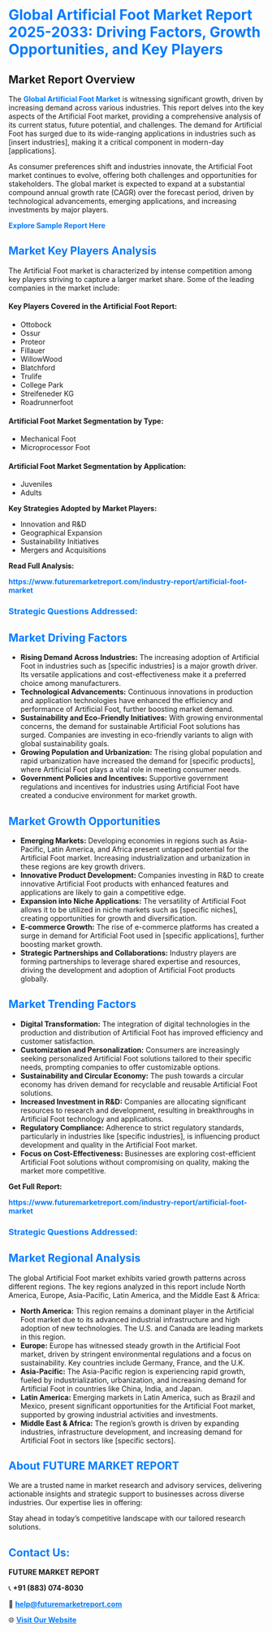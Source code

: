 <h1 style="color: #007BFF;">Global Artificial Foot Market Report 2025-2033: Driving Factors, Growth Opportunities, and Key Players</h1>

<section id="overview">
<h2>Market Report Overview</h2>
<p>The <a href="https://www.futuremarketreport.com/industry-report/artificial-foot-market" style="color: #007BFF; text-decoration: none;"><strong>Global Artificial Foot Market</strong></a> is witnessing significant growth, driven by increasing demand across various industries. This report delves into the key aspects of the Artificial Foot market, providing a comprehensive analysis of its current status, future potential, and challenges. The demand for Artificial Foot has surged due to its wide-ranging applications in industries such as [insert industries], making it a critical component in modern-day [applications].</p>
<p>As consumer preferences shift and industries innovate, the Artificial Foot market continues to evolve, offering both challenges and opportunities for stakeholders. The global market is expected to expand at a substantial compound annual growth rate (CAGR) over the forecast period, driven by technological advancements, emerging applications, and increasing investments by major players.</p>
</section>

<section id="overview">
<p><a href="https://www.futuremarketreport.com/request-sample/reportId=45440" style="color: #007BFF; text-decoration: none;"><strong>Explore Sample Report Here</strong></a></p>
</section>

<section id="key-players">
<h2 style="color: #007BFF;">Market Key Players Analysis</h2>
<p>The Artificial Foot market is characterized by intense competition among key players striving to capture a larger market share. Some of the leading companies in the market include:</p>
<h4>Key Players Covered in the Artificial Foot Report:</h4>
<ul><li>Ottobock</li><li>Ossur</li><li>Proteor</li><li>Fillauer</li><li>WillowWood</li><li>Blatchford</li><li>Trulife</li><li>College Park</li><li>Streifeneder KG</li><li>Roadrunnerfoot</li></ul>
<h4>Artificial Foot Market Segmentation by Type:</h4>
<ul><li>Mechanical Foot</li><li>Microprocessor Foot</li></ul>

<h4>Artificial Foot Market Segmentation by Application:</h4>
<ul><li>Juveniles</li><li>Adults</li></ul>
<p><strong>Key Strategies Adopted by Market Players:</strong></p>
<ul>
<li>Innovation and R&D</li>
<li>Geographical Expansion</li>
<li>Sustainability Initiatives</li>
<li>Mergers and Acquisitions</li>
</ul>
</section>

<section>
<p><strong>Read Full Analysis: </strong></p><a href="https://www.futuremarketreport.com/industry-report/artificial-foot-market" style="color: #007BFF; text-decoration: none;"><strong>https://www.futuremarketreport.com/industry-report/artificial-foot-market</strong></a>
<h3 style="color: #007BFF;">Strategic Questions Addressed:</h3>
</section>

<section id="driving-factors">
<h2 style="color: #007BFF;">Market Driving Factors</h2>
<ul>
<li><strong>Rising Demand Across Industries:</strong> The increasing adoption of Artificial Foot in industries such as [specific industries] is a major growth driver. Its versatile applications and cost-effectiveness make it a preferred choice among manufacturers.</li>
<li><strong>Technological Advancements:</strong> Continuous innovations in production and application technologies have enhanced the efficiency and performance of Artificial Foot, further boosting market demand.</li>
<li><strong>Sustainability and Eco-Friendly Initiatives:</strong> With growing environmental concerns, the demand for sustainable Artificial Foot solutions has surged. Companies are investing in eco-friendly variants to align with global sustainability goals.</li>
<li><strong>Growing Population and Urbanization:</strong> The rising global population and rapid urbanization have increased the demand for [specific products], where Artificial Foot plays a vital role in meeting consumer needs.</li>
<li><strong>Government Policies and Incentives:</strong> Supportive government regulations and incentives for industries using Artificial Foot have created a conducive environment for market growth.</li>
</ul>
</section>

<section id="growth-opportunities">
<h2 style="color: #007BFF;">Market Growth Opportunities</h2>
<ul>
<li><strong>Emerging Markets:</strong> Developing economies in regions such as Asia-Pacific, Latin America, and Africa present untapped potential for the Artificial Foot market. Increasing industrialization and urbanization in these regions are key growth drivers.</li>
<li><strong>Innovative Product Development:</strong> Companies investing in R&D to create innovative Artificial Foot products with enhanced features and applications are likely to gain a competitive edge.</li>
<li><strong>Expansion into Niche Applications:</strong> The versatility of Artificial Foot allows it to be utilized in niche markets such as [specific niches], creating opportunities for growth and diversification.</li>
<li><strong>E-commerce Growth:</strong> The rise of e-commerce platforms has created a surge in demand for Artificial Foot used in [specific applications], further boosting market growth.</li>
<li><strong>Strategic Partnerships and Collaborations:</strong> Industry players are forming partnerships to leverage shared expertise and resources, driving the development and adoption of Artificial Foot products globally.</li>
</ul>
</section>

<section id="trending-factors">
<h2 style="color: #007BFF;">Market Trending Factors</h2>
<ul>
<li><strong>Digital Transformation:</strong> The integration of digital technologies in the production and distribution of Artificial Foot has improved efficiency and customer satisfaction.</li>
<li><strong>Customization and Personalization:</strong> Consumers are increasingly seeking personalized Artificial Foot solutions tailored to their specific needs, prompting companies to offer customizable options.</li>
<li><strong>Sustainability and Circular Economy:</strong> The push towards a circular economy has driven demand for recyclable and reusable Artificial Foot solutions.</li>
<li><strong>Increased Investment in R&D:</strong> Companies are allocating significant resources to research and development, resulting in breakthroughs in Artificial Foot technology and applications.</li>
<li><strong>Regulatory Compliance:</strong> Adherence to strict regulatory standards, particularly in industries like [specific industries], is influencing product development and quality in the Artificial Foot market.</li>
<li><strong>Focus on Cost-Effectiveness:</strong> Businesses are exploring cost-efficient Artificial Foot solutions without compromising on quality, making the market more competitive.</li>
</ul>
</section>

<section>
<p><strong>Get Full Report: </strong></p><a href="https://www.futuremarketreport.com/industry-report/artificial-foot-market" style="color: #007BFF; text-decoration: none;"><strong>https://www.futuremarketreport.com/industry-report/artificial-foot-market</strong></a>
<h3 style="color: #007BFF;">Strategic Questions Addressed:</h3>
</section>


<section id="regional-analysis">
<h2 style="color: #007BFF;">Market Regional Analysis</h2>
<p>The global Artificial Foot market exhibits varied growth patterns across different regions. The key regions analyzed in this report include North America, Europe, Asia-Pacific, Latin America, and the Middle East & Africa:</p>
<ul>
<li><strong>North America:</strong> This region remains a dominant player in the Artificial Foot market due to its advanced industrial infrastructure and high adoption of new technologies. The U.S. and Canada are leading markets in this region.</li>
<li><strong>Europe:</strong> Europe has witnessed steady growth in the Artificial Foot market, driven by stringent environmental regulations and a focus on sustainability. Key countries include Germany, France, and the U.K.</li>
<li><strong>Asia-Pacific:</strong> The Asia-Pacific region is experiencing rapid growth, fueled by industrialization, urbanization, and increasing demand for Artificial Foot in countries like China, India, and Japan.</li>
<li><strong>Latin America:</strong> Emerging markets in Latin America, such as Brazil and Mexico, present significant opportunities for the Artificial Foot market, supported by growing industrial activities and investments.</li>
<li><strong>Middle East & Africa:</strong> The region’s growth is driven by expanding industries, infrastructure development, and increasing demand for Artificial Foot in sectors like [specific sectors].</li>
</ul>
</section>

<footer>
<h2 style="color: #007BFF;">About FUTURE MARKET REPORT</h2>
<p>We are a trusted name in market research and advisory services, delivering actionable insights and strategic support to businesses across diverse industries. Our expertise lies in offering:</p>

<p>Stay ahead in today’s competitive landscape with our tailored research solutions.</p>

<h2 style="color: #007BFF;">Contact Us:</h2>
<p><strong>FUTURE MARKET REPORT</strong></p>
<p>📞 <strong>+91 (883) 074-8030</strong></p>
<p>📧 <strong><a href="mailto:help@futuremarketreport.com" style="color: #007BFF;">help@futuremarketreport.com</a></strong></p>
<p>🌐 <strong><a href="https://www.futuremarketreport.com/" style="color: #007BFF;">Visit Our Website</a></strong></p>
</footer>